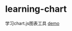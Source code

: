 # learning-chart
学习chart.js图表工具
<a href="https://changjun2018.github.io/learning-chart/index.html">demo</a>

